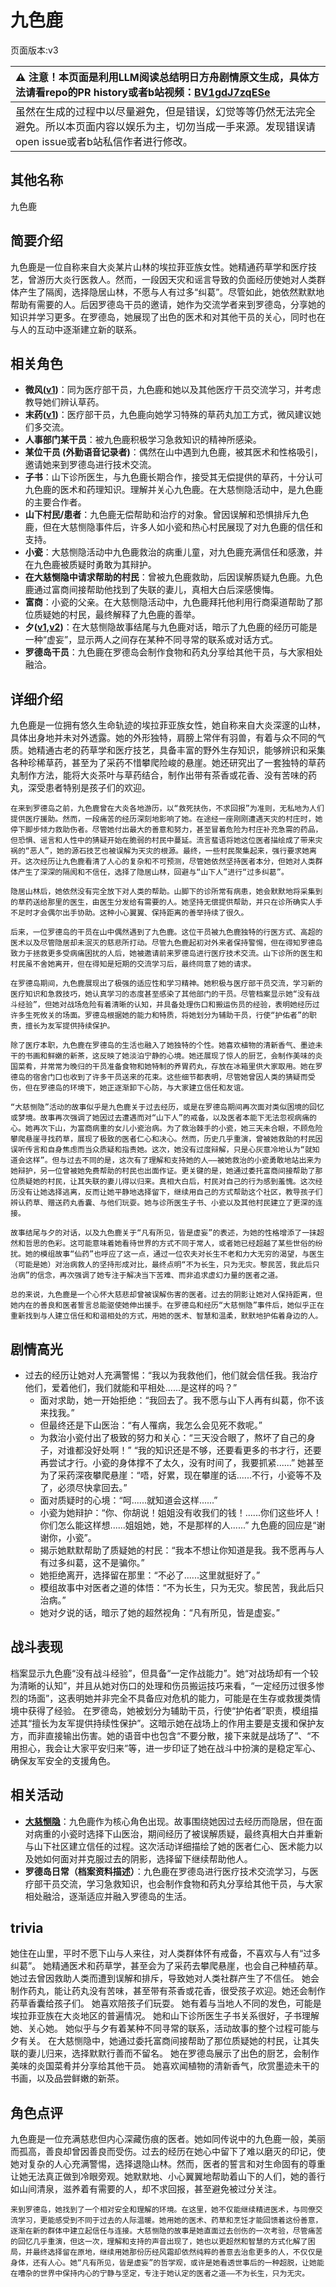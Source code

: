 # 九色鹿
页面版本:v3
 

| :warning: 注意！本页面是利用LLM阅读总结明日方舟剧情原文生成，具体方法请看repo的PR history或者b站视频：[BV1gdJ7zqESe](https://www.bilibili.com/video/BV1gdJ7zqESe/)         |
|:----------------------------|
| 虽然在生成的过程中以尽量避免，但是错误，幻觉等等仍然无法完全避免。所以本页面内容以娱乐为主，切勿当成一手来源。发现错误请open issue或者b站私信作者进行修改。|



## 其他名称
九色鹿
## 简要介绍
九色鹿是一位自称来自大炎某片山林的埃拉菲亚族女性。她精通药草学和医疗技艺，曾游历大炎行医救人。然而，一段因天灾和谣言导致的负面经历使她对人类群体产生了隔阂，选择隐居山林，不愿与人有过多“纠葛”。尽管如此，她依然默默地帮助有需要的人。后因罗德岛干员的邀请，她作为交流学者来到罗德岛，分享她的知识并学习更多。在罗德岛，她展现了出色的医术和对其他干员的关心，同时也在与人的互动中逐渐建立新的联系。
## 相关角色
-   **微风([v1](../chars/char_275_breeze.md))**：同为医疗部干员，九色鹿和她以及其他医疗干员交流学习，并考虑教导她们辨认草药。
-   **末药([v1](../chars/char_117_myrrh.md))**：医疗部干员，九色鹿向她学习特殊的草药丸加工方式，微风建议她们多交流。
-   **人事部门某干员**：被九色鹿积极学习急救知识的精神所感染。
-   **某位干员 (外勤语音记录者)**：偶然在山中遇到九色鹿，被其医术和性格吸引，邀请她来到罗德岛进行技术交流。
-   **子书**：山下诊所医生，与九色鹿长期合作，接受其无偿提供的草药，十分认可九色鹿的医术和药理知识。理解并关心九色鹿。在大慈恻隐活动中，是九色鹿的主要合作者。
-   **山下村民/患者**：九色鹿无偿帮助和治疗的对象。曾因误解和恐惧排斥九色鹿，但在大慈恻隐事件后，许多人如小瓷和热心村民展现了对九色鹿的信任和支持。
-   **小瓷**：大慈恻隐活动中九色鹿救治的病重儿童，对九色鹿充满信任和感激，并在九色鹿被质疑时勇敢为其辩护。
-   **在大慈恻隐中请求帮助的村民**：曾被九色鹿救助，后因误解质疑九色鹿。九色鹿通过富商间接帮助他找到了失联的妻儿，真相大白后深感懊悔。
-   **富商**：小瓷的父亲。在大慈恻隐活动中，九色鹿拜托他利用行商渠道帮助了那位质疑她的村民，最终解释了九色鹿的善举。
-   **夕([v1](../chars/char_2015_dusk.md),[v2](char_2015_dusk.md))**：在大慈恻隐故事结尾与九色鹿对话，暗示了九色鹿的经历可能是一种“虚妄”，显示两人之间存在某种不同寻常的联系或对话方式。
-   **罗德岛干员**：九色鹿在罗德岛会制作食物和药丸分享给其他干员，与大家相处融洽。
## 详细介绍
九色鹿是一位拥有悠久生命轨迹的埃拉菲亚族女性，她自称来自大炎深邃的山林，具体出身地并未对外透露。她的外形独特，肩膀上常伴有羽兽，有着与众不同的气质。她精通古老的药草学和医疗技艺，具备丰富的野外生存知识，能够辨识和采集各种珍稀草药，甚至为了采药不惜攀爬险峻的悬崖。她还研究出了一套独特的草药丸制作方法，能将大炎茶叶与草药结合，制作出带有茶香或花香、没有苦味的药丸，深受患者特别是孩子们的欢迎。

    在来到罗德岛之前，九色鹿曾在大炎各地游历，以“救死扶伤，不求回报”为准则，无私地为人们提供医疗援助。然而，一段痛苦的经历深刻地影响了她。在途经一座刚刚遭遇天灾的村庄时，她停下脚步倾力救助伤者。尽管她付出最大的善意和努力，甚至冒着危险为村庄补充急需的药品，但恐惧、谣言和人性中的猜疑开始在脆弱的村民中蔓延。流言蜚语将她这位医者描绘成了带来灾祸的“恶人”，她的源石技艺也被误解为天灾的根源。最终，一些村民聚集起来，强行要求她离开。这次经历让九色鹿看清了人心的复杂和不可预测，尽管她依然坚持医者本分，但她对人类群体产生了深深的隔阂和不信任，选择了隐居山林，回避与“山下人”进行“过多纠葛”。

    隐居山林后，她依然没有完全放下对人类的帮助。山脚下的诊所常有病患，她会默默地将采集到的草药送给那里的医生，由医生分发给有需要的人。她坚持无偿提供帮助，并只在诊所确实人手不足时才会偶尔出手协助。这种小心翼翼、保持距离的善举持续了很久。

    后来，一位罗德岛的干员在山中偶然遇到了九色鹿。这位干员被九色鹿独特的行医方式、高超的医术以及尽管隐居却未泯灭的慈悲所打动。尽管九色鹿起初对外来者保持警惕，但在得知罗德岛致力于拯救更多受病痛困扰的人后，她被邀请前来罗德岛进行医疗技术交流。山下诊所的医生和村民虽不舍她离开，但在得知是短期的交流学习后，最终同意了她的请求。

    在罗德岛期间，九色鹿展现出了极强的适应性和学习精神。她积极与医疗部干员交流，学习新的医疗知识和急救技巧，她认真学习的态度甚至感染了其他部门的干员。尽管档案显示她“没有战斗经验”，但她对战场危险有着清晰的认知，并具备处理伤口和搬运伤员的经验，表明她经历过许多生死攸关的场面。罗德岛根据她的能力和特质，将她划分为辅助干员，行使“护佑者”的职责，擅长为友军提供持续保护。

    除了医疗本职，九色鹿在罗德岛的生活也融入了她独特的个性。她喜欢植物的清新香气、墨迹未干的书画和鲜嫩的新茶，这反映了她淡泊宁静的心境。她还展现了惊人的厨艺，会制作美味的炎国菜肴，并常常为晚归的干员准备食物和她特制的养胃药丸，存放在冰箱里供大家取用。她在罗德岛的宿舍门口也收到了许多干员送来的花束。这些细节都表明，尽管她曾因人类的猜疑而受伤，但在罗德岛的环境下，她正逐渐卸下心防，与大家建立信任和友谊。

    “大慈恻隐”活动的故事似乎是九色鹿关于过去经历，或是在罗德岛期间再次面对类似困境的回忆或梦境。故事再次强调了她因过去遭遇而对“山下人”的戒备，以及医者本能下无法忽视病痛的心。她再次下山，为富商病重的女儿小瓷治病。为了救治棘手的小瓷，她三天未合眼，不顾危险攀爬悬崖寻找药草，展现了极致的医者仁心和决心。然而，历史几乎重演，曾被她救助的村民因误听传言和自身焦虑而当众质疑和指责她。这次，她没有过度辩解，只是心灰意冷地认为“就知道会这样”。但与过去不同的是，这次有了理解和支持她的人——被她救治的小瓷勇敢地站出来为她辩护，另一位曾被她免费帮助的村民也出面作证。更关键的是，她通过委托富商间接帮助了那位质疑她的村民，让其失联的妻儿得以归来。真相大白后，村民对自己的行为感到羞愧。这次经历没有让她选择逃离，反而让她平静地选择留下，继续用自己的方式帮助这个社区，教导孩子们辨认药草、赠送药丸香囊、与他们玩耍。她与诊所医生子书、小瓷以及其他村民建立了更深的连接。

    故事结尾与夕的对话，以及九色鹿关于“凡有所见，皆是虚妄”的表述，为她的性格增添了一抹超然和哲思的色彩。这可能意味着她看待世界的方式不同于常人，或者她已经超越了某些世俗的纷扰。她的模组故事“仙药”也呼应了这一点，通过一位农夫对长生不老和力大无穷的渴望，与医生（可能是她）对治病救人的坚持形成对比，最终点明“不为长生，只为无灾。黎民苦，我此后只治病”的信念，再次强调了她专注于解决当下苦难、而非追求虚幻力量的医者之道。

    总的来说，九色鹿是一个心怀大慈悲却曾被误解伤害的医者。过去的阴影让她对人保持距离，但她内在的善良和医者誓言总能驱使她伸出援手。在罗德岛和经历“大慈恻隐”事件后，她似乎正在重新找到与人建立信任和和谐相处的方式，用她的医术、智慧和温柔，默默地护佑着身边的人。
## 剧情高光
*   过去的经历让她对人充满警惕：“我以为我救他们，他们就会信任我。我治疗他们，爱着他们，我们就能和平相处......是这样的吗？”
    *   面对求助，她一开始拒绝：“我回去了。我不愿与山下人再有纠葛，你不该来找我。”
    *   但最终还是下山医治：“有人罹病，我怎么会见死不救呢。”
    *   为救治小瓷付出了极致的努力和关心：“三天没合眼了，熬坏了自己的身子，对谁都没好处啊！” “我的知识还是不够，还要看更多的书才行，还要再尝试才行。小瓷的身体撑不了太久，没有时间了，我要抓紧......” 她甚至为了采药深夜攀爬悬崖：“唔，好累，现在攀崖的话......不行，小瓷等不及了，必须尽快拿回去。”
    *   面对质疑时的心境：“呵......就知道会这样......”
    *   小瓷为她辩护：“你、你胡说！姐姐没有收我们的钱！......你们这些坏人！你们怎么能这样想......姐姐她，她，不是那样的人......” 九色鹿的回应是“谢谢你，小瓷”。
    *   揭示她默默帮助了质疑她的村民：“我本不想让你知道是我。我不愿再与人有过多纠葛，这不是骗你。”
    *   她拒绝离开，选择留在那里：“不必了......这里就挺好了。”
    *   模组故事中对医者之道的体悟：“不为长生，只为无灾。黎民苦，我此后只治病。”
    *   她对夕说的话，暗示了她的超然视角：“凡有所见，皆是虚妄。”
## 战斗表现
档案显示九色鹿“没有战斗经验”，但具备“一定作战能力”。她“对战场却有一个较为清晰的认知”，并且从她对伤口的处理和伤员搬运技巧来看，“一定经历过很多惨烈的场面”，这表明她并非完全不具备应对危机的能力，可能是在生存或救援类情境中获得了经验。
    在罗德岛，她被划分为辅助干员，行使“护佑者”职责，模组描述其“擅长为友军提供持续性保护”。这暗示她在战场上的作用主要是支援和保护友方，而非直接输出伤害。她的语音中也包含“不要分散，接下来就是战场了”、“不用担心，我会让大家平安归来”等，进一步印证了她在战斗中扮演的是稳定军心、确保友军安全的支援角色。
## 相关活动
-   **[大慈恻隐](../stories/story_ncdeer_set_1.md)**：九色鹿作为核心角色出现。故事围绕她因过去经历而隐居，但在面对病重的小瓷时选择下山医治，期间经历了被误解质疑，最终真相大白并重新与山下社区建立信任的过程。这次活动详细描绘了她的医者仁心、医术能力以及她如何面对并克服过去的阴影，选择留下继续帮助他人。
-   **罗德岛日常（档案资料描述）**：九色鹿在罗德岛进行医疗技术交流学习，与医疗部干员交流，学习急救知识，也会制作食物和药丸分享给其他干员，与大家相处融洽，逐渐适应并融入罗德岛的生活。
## trivia
她住在山里，平时不愿下山与人来往，对人类群体怀有戒备，不喜欢与人有“过多纠葛”。
    她精通医术和药草学，甚至会为了采药去攀爬悬崖，也会自己种植药草。
    她过去曾因救助人类而遭到误解和排斥，导致她对人类社群产生了不信任。
    她会制作药丸，能让药丸没有苦味，甚至带有茶香或花香，很受孩子欢迎。她还会制作药草香囊给孩子们。
    她喜欢陪孩子们玩耍。
    她有着与当地人不同的发色，可能是埃拉菲亚族在大炎地区的普遍情况。
    她和山下诊所医生子书关系很好，子书理解她、关心她。
    她似乎与夕有着某种不同寻常的联系，活动故事的整个过程可能与夕有关。
    在大慈恻隐中，她通过委托富商间接帮助了那位质疑她的村民，让其失联的妻儿归来，选择默默行善而不留名。
    她在罗德岛展示了出色的厨艺，会制作美味的炎国菜肴并分享给其他干员。
    她喜欢闻植物的清新香气，欣赏墨迹未干的书画，以及品尝鲜嫩的新茶。
## 角色点评
九色鹿是一位充满慈悲但内心深藏伤痕的医者。她如同传说中的九色鹿一般，美丽而孤高，善良却曾因善良而受伤。过去的经历在她心中留下了难以磨灭的印记，使她对复杂的人心充满警惕，选择退隐山林。然而，医者的誓言和对生命固有的尊重让她无法真正做到冷眼旁观。她默默地、小心翼翼地帮助着山下的人们，她的善行如山间清泉，滋养着有需要的人，却不求回报，甚至避免被过分关注。

    来到罗德岛，她找到了一个相对安全和理解的环境。在这里，她不仅能继续精进医术，与同僚交流学习，更能感受到不同于过去的人际温暖。她用她的医术、药草和烹饪才能回馈着这份善意，逐渐在新的群体中建立起信任与连接。大慈恻隐的故事是她直面过去创伤的一次考验，尽管痛苦的回忆几乎重演，但这一次，理解和支持的声音出现了，她也以更超然和智慧的方式化解了困局，并最终选择留在原地，继续用她那份历经风霜却依然纯粹的善意去治愈更多的人，不仅仅是身体，还有人心。她“凡有所见，皆是虚妄”的哲学观，或许是她看透世事后的一种超脱，让她能在嘈杂的世界中保持内心的宁静与坚定，专注于她认定的医者之道——不为长生，只为无灾。